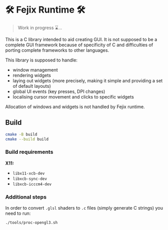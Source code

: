 # 🛠️ Fejix Runtime 🛠️

> Work in progress ⌛...

This is a C library intended to aid creating GUI.
It is not supposed to be a complete GUI framework because of specificity of C
and difficulties of porting complete frameworks to other languages.

This library is supposed to handle:
- window management
- rendering widgets
- laying out widgets (more precisely, making it simple
  and providing a set of default layouts)
- global UI events (key presses, DPI changes)
- localising cursor movement and clicks to specific widgets

Allocation of windows and widgets is not handled by Fejix runtime. 

## Build

```sh
cmake -B build
cmake --build build
```

### Build requirements

**X11:**

* `libx11-xcb-dev`
* `libxcb-sync-dev`
* `libxcb-icccm4-dev`


### Additional steps

In order to convert `.glsl` shaders to `.c` files (simply generate C strings)
you need to run:
```
./tools/proc-opengl3.sh
```